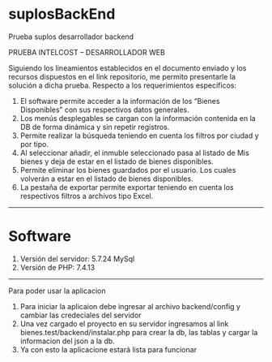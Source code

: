 # suplosBackEnd
Prueba suplos desarrollador backend

PRUEBA INTELCOST – DESARROLLADOR WEB

Siguiendo los lineamientos establecidos en el documento enviado y los recursos dispuestos en el link repositorio, me permito presentarle la solución a dicha prueba. 
Respecto a los requerimientos específicos:
1.	El software permite acceder a la información de los “Bienes Disponibles” con sus respectivos datos generales. 
2.	Los menús desplegables se cargan con la información contenida en la DB de forma dinámica y sin repetir registros.
3.	Permite realizar la búsqueda teniendo en cuenta los filtros por ciudad y por tipo.
4.	Al seleccionar añadir, el inmuble seleccionado pasa al listado de Mis bienes y deja de estar en el listado de bienes disponibles.
5.	Permite eliminar los bienes guardados por el usuario. Los cuales volverán a estar en el listado de bienes disponibles.
6.	La pestaña de exportar permite exportar teniendo en cuenta los respectivos filtros a archivos tipo Excel.
------------------------------
# Software 
1. Versión del servidor: 5.7.24 MySql
2. Versión de PHP: 7.4.13

-----------------------------
Para poder usar la aplicacion

1. Para iniciar la aplicaion debe ingresar al archivo backend/config y cambiar las credeciales del servidor
2. Una vez cargado el proyecto en su servidor ingresamos al link bienes.test/backend/instalar.php para crear la db, 
	las tablas y cargar la informacion del json a la db.
3. Ya con esto la aplicacione estará lista para funcionar

